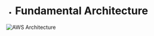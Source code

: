 * # Fundamental Architecture

![AWS Architecture](https://user-images.githubusercontent.com/59453427/210638313-4b7e28cd-74c1-4587-8b20-992166d4557b.png)
